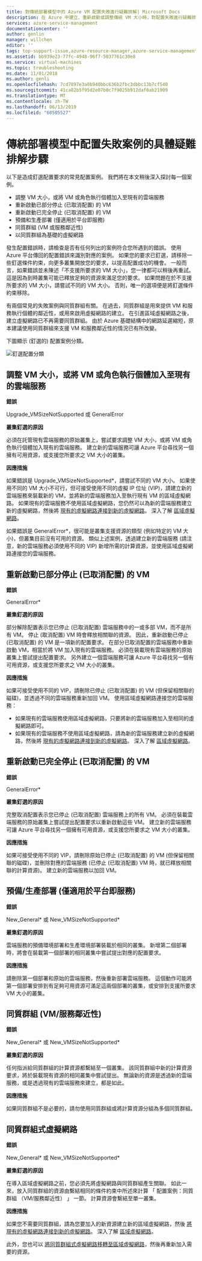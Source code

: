 ```yaml
---
title: 對傳統部署模型中的 Azure VM 配置失敗進行疑難排解| Microsoft Docs
description: 在 Azure 中建立、重新啟動或調整傳統 VM 大小時，對配置失敗進行疑難排解
services: azure-service-management
documentationcenter: ''
author: genlin
manager: willchen
editor: ''
tags: top-support-issue,azure-resource-manager,azure-service-management
ms.assetid: bb939e23-77fc-4948-96f7-5037761c30e8
ms.service: virtual-machines
ms.topic: troubleshooting
ms.date: 11/01/2018
ms.author: genli
ms.openlocfilehash: 7cd7897e3a0b940bbc636b2fbc3dbbc13b7cf540
ms.sourcegitcommit: 41ca82b5f95d2e07b0c7f9025b912daf0ab21909
ms.translationtype: MT
ms.contentlocale: zh-TW
ms.lasthandoff: 06/13/2019
ms.locfileid: "60505527"
---
```

# <a name="troubleshooting-steps-specific-to-allocation-failure-scenarios-in-the-classic-deployment-model"></a>傳統部署模型中配置失敗案例的具體疑難排解步驟

以下是造成釘選配置要求的常見配置案例。 我們將在本文稍後深入探討每一個案例。

- 調整 VM 大小，或將 VM 或角色執行個體加入至現有的雲端服務
- 重新啟動已部分停止 (已取消配置) 的 VM
- 重新啟動已完全停止 (已取消配置) 的 VM
- 預備和生產部署 (僅適用於平台即服務)
- 同質群組 (VM 或服務鄰近性)
- 以同質群組為基礎的虛擬網路

發生配置錯誤時，請檢查是否有任何列出的案例符合您所遇到的錯誤。 使用 Azure 平台傳回的配置錯誤來識別對應的案例。 如果您的要求已釘選，請移除一些釘選條件約束，向更多叢集開放您的要求，以提高配置成功的機會。
一般而言，如果錯誤並未陳述「不支援所要求的 VM 大小」，您一律都可以稍後再重試。 這是因為到時叢集可能已釋放足夠的資源來滿足您的要求。 如果問題在於不支援所要求的 VM 大小，請嘗試不同的 VM 大小。 否則，唯一的選項便是將釘選條件約束移除。

有兩個常見的失敗案例與同質群組有關。 在過去，同質群組是用來提供 VM 和服務執行個體的鄰近性，或用來啟用虛擬網路的建立。 在引進區域虛擬網路之後，建立虛擬網路已不再需要同質群組。 由於 Azure 基礎結構中的網路延遲縮短，原本建議使用同質群組來支援 VM 和服務鄰近性的情況已有所改變。

下圖顯示 (釘選的) 配置案例分類。 

![釘選配置分類](./media/virtual-machines-common-allocation-failure/Allocation3.png)

## <a name="resize-a-vm-or-add-vms-or-role-instances-to-an-existing-cloud-service"></a>調整 VM 大小，或將 VM 或角色執行個體加入至現有的雲端服務
**錯誤**

Upgrade_VMSizeNotSupported 或 GeneralError

**叢集釘選的原因**

必須在託管現有雲端服務的原始叢集上，嘗試要求調整 VM 大小，或將 VM 或角色執行個體加入現有的雲端服務。 建立新的雲端服務可讓 Azure 平台尋找另一個擁有可用資源，或支援您所要求之 VM 大小的叢集。

**因應措施**

如果錯誤是 Upgrade_VMSizeNotSupported*，請嘗試不同的 VM 大小。 如果使用不同的 VM 大小不可行，但可接受使用不同的虛擬 IP 位址 (VIP)，請建立新的雲端服務來裝載新的 VM，並將新的雲端服務加入至執行現有 VM 的區域虛擬網路。 如果現有的雲端服務不使用區域虛擬網路，您仍然可以為新的雲端服務建立新的虛擬網路，然後將 [現有的虛擬網路連接到新的虛擬網路](https://azure.microsoft.com/blog/vnet-to-vnet-connecting-virtual-networks-in-azure-across-different-regions/)。 深入了解 [區域虛擬網路](https://azure.microsoft.com/blog/2014/05/14/regional-virtual-networks/)。

如果錯誤是 GeneralError*，很可能是叢集支援資源的類型 (例如特定的 VM 大小)，但叢集目前沒有可用的資源。 類似上述案例，透過建立新的雲端服務 (請注意，新的雲端服務必須使用不同的 VIP) 新增所需的計算資源，並使用區域虛擬網路連接您的雲端服務。

## <a name="restart-partially-stopped-deallocated-vms"></a>重新啟動已部分停止 (已取消配置) 的 VM
**錯誤**

GeneralError*

**叢集釘選的原因**

部分解除配置表示您已停止 (已取消配置) 雲端服務中的一或多部 VM，而不是所有 VM。 停止 (取消配置) VM 時會釋放相關聯的資源。 因此，重新啟動已停止 (已取消配置) 的 VM 是一項新的配置要求。 在部分已取消配置的雲端服務中重新啟動 VM，相當於將 VM 加入現有的雲端服務。 必須在裝載現有雲端服務的原始叢集上嘗試提出配置要求。 另外建立一個雲端服務可讓 Azure 平台尋找另一個有可用資源，或支援您所要求之 VM 大小的叢集。

**因應措施**

如果可接受使用不同的 VIP，請刪除已停止 (已取消配置) 的 VM (但保留相關聯的磁碟)，並透過不同的雲端服務重新加回 VM。 使用區域虛擬網路連接您的雲端服務：

* 如果現有的雲端服務使用區域虛擬網路，只要將新的雲端服務加入至相同的虛擬網路即可。
* 如果現有的雲端服務不使用區域虛擬網路，請為新的雲端服務建立新的虛擬網路，然後將 [現有的虛擬網路連接到新的虛擬網路](https://azure.microsoft.com/blog/vnet-to-vnet-connecting-virtual-networks-in-azure-across-different-regions/)。 深入了解 [區域虛擬網路](https://azure.microsoft.com/blog/2014/05/14/regional-virtual-networks/)。

## <a name="restart-fully-stopped-deallocated-vms"></a>重新啟動已完全停止 (已取消配置) 的 VM
**錯誤**

GeneralError*

**叢集釘選的原因**

完整取消配置表示您已停止 (已取消配置) 雲端服務上的所有 VM。 必須在裝載雲端服務的原始叢集上嘗試提出配置要求以重新啟動這些 VM。 建立新的雲端服務可讓 Azure 平台尋找另一個擁有可用資源，或支援您所要求之 VM 大小的叢集。

**因應措施**

如果可接受使用不同的 VIP，請刪除原始已停止 (已取消配置) 的 VM (但保留相關聯的磁碟)，並刪除對應的雲端服務 (已停止 (已取消配置) VM 時，就已釋放相關聯的計算資源)。 建立新的雲端服務以加回 VM。

## <a name="stagingproduction-deployments-platform-as-a-service-only"></a>預備/生產部署 (僅適用於平台即服務)
**錯誤**

New_General* 或 New_VMSizeNotSupported*

**叢集釘選的原因**

雲端服務的預備環境部署和生產環境部署裝載於相同的叢集。 新增第二個部署時，將會在裝載第一個部署的相同叢集中嘗試提出對應的配置要求。

**因應措施**

請刪除第一個部署和原始的雲端服務，然後重新部署雲端服務。 這個動作可能將第一個部署安排到有足夠可用資源可滿足這兩個部署的叢集，或安排到支援所要求 VM 大小的叢集。

## <a name="affinity-group-vmservice-proximity"></a>同質群組 (VM/服務鄰近性)
**錯誤**

New_General* 或 New_VMSizeNotSupported*

**叢集釘選的原因**

任何指派給同質群組的計算資源都繫結至一個叢集。 該同質群組中新的計算資源要求，將於裝載現有資源的相同叢集中嘗試提出。 無論新的資源是透過新的雲端服務，或是透過現有的雲端服務來建立，都是如此。

**因應措施**

如果同質群組不是必要的，請勿使用同質群組或將計算資源分組為多個同質群組。

## <a name="affinity-group-based-virtual-network"></a>同質群組式虛擬網路
**錯誤**

New_General* 或 New_VMSizeNotSupported*

**叢集釘選的原因**

在導入區域虛擬網路之前，您必須先將虛擬網路與同質群組產生關聯。 如此一來，放入同質群組的資源由繫結相同的條件約束中所述來計算 「 配置案例：同質群組 （VM/服務鄰近性） 」 一節。 計算資源會繫結至單一叢集。

**因應措施**

如果您不需要同質群組，請為您要加入的新資源建立新的區域虛擬網路，然後 [將現有的虛擬網路連接到新的虛擬網路](https://azure.microsoft.com/blog/vnet-to-vnet-connecting-virtual-networks-in-azure-across-different-regions/)。 深入了解 [區域虛擬網路](https://azure.microsoft.com/blog/2014/05/14/regional-virtual-networks/)。

此外，您也可以 [將同質群組式虛擬網路移轉至區域虛擬網路](https://azure.microsoft.com/blog/2014/11/26/migrating-existing-services-to-regional-scope/)，然後再重新加入需要的資源。


